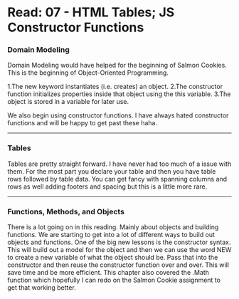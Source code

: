 # Read: 07 - HTML Tables; JS Constructor Functions


### Domain Modeling

Domain Modeling would have helped for the beginning of Salmon Cookies. This is the beginning of Object-Oriented Programming. 

1.The new keyword instantiates (i.e. creates) an object.
2.The constructor function initializes properties inside that object using the this variable.
3.The object is stored in a variable for later use.

We also begin using constructor functions. I have always hated constructor functions and will be happy to get past these haha.

----
### Tables

Tables are pretty straight forward. I have never had too much of a issue with them. For the most part you declare your table and then you have table rows followed by table data. You can get fancy with spanning columns and rows as well adding footers and spacing but this is a little more rare.
  
---- 
### Functions, Methods, and Objects

There is a lot going on in this reading. Mainly about objects and building functions. We are starting to get into a lot of different ways to build out objects and functions. One of the big new lessons is the constructor syntax. This will build out a model for the object and then we can use the word NEW to create a new variable of what the object should be. Pass that into the constructor and then reuse the constructor function over and over. This will save time and be more efficient. This chapter also covered the .Math function which hopefully I can redo on the Salmon Cookie assignment to get that working better.
